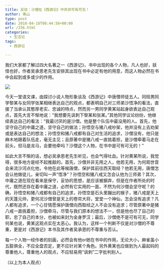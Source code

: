 ```yaml
---
title: 反驳：沙僧在《西游记》中并非可有可无！
author: 青山
type: post
date: 2018-04-16T08:44:58+00:00
url: /256.html
categories:
  - 生活记
tags:
  - 西游记

---
```

我们大家都了解过四大名著之一《西游记》，书中出现的各个人物，凡人也好，妖怪也好，作者吴承恩老先生安排其出现在书中必定有他的用意，而这人物必然在书中会起到或多或少的作用。

![](https://rmt.dogedoge.com/fetch/lucy/storage/shaseng.jpg?w=1280)

今天一堂语文课，由探讨小说人物形象谈及《西游记》中唐僧师徒五人。同班男同学黎某与女同学张某相继表达自己的观点，都表明自己对三师弟沙悟净的看法，直接了当承认其憨厚老实、忠诚的特点，然而另一男同学黄某站起身欲表达自己观点，首先大言不惭地说：“我想要先讽刺下黎某和张某。”其他同学议论纷纷，他继续表达自己的看法：“我最讨厌的是沙僧。他是整个队伍中最没用的人。首先，他坚守自己的中庸之道，坚守自己的做法；孙悟空与猪八戒吵架，他并没有上去劝架或是表达自己的想法；孙悟空和猪八戒都有自己对生活的追求，沙僧没有，他只是麻木地跟着队伍走，毫无主见；且原著中是猪八戒一直挑着担，是沙僧牵着马走在前头，但马是龙马，会要他牵吗？沙僧这个人物，在书中是可有可无的！”

如此大言不惭的话，想必吴承恩老先生听见，也会气得吐血。针对黄某所说，我觉得，很多地方是经不起推敲的。首先，沙僧并非无用之人，他若无用，为何观世音会来流沙河点化他，令他在此等候唐僧，保护其前往西天取经？他若无用，唐僧怎会认他做徒儿，亲切叫一声“悟净”？孙悟空和猪八戒又怎会认他为三师弟？其次，中庸之道在现在看来是保守，妥协的思想，是应该被摒弃，但是在作者所处的时代，既然还存在着中庸之道，必然有它实用的一面，不然为何沙僧会坚守呢？的确，孙悟空和猪八戒都有自己的追求，孙悟空是石头里蹦出的猴子，猪八戒是天上的天蓬元帅，更何况沙僧曾是天上的卷帘大将，堂堂一个神仙，怎会没有追求？凡人都有追求，一个心甘情愿保护唐僧向西取经之人不会没有追求；尽管原著中是猪八戒一直挑着担，沙僧牵马，尽管与我们原本的想法不一，但是他也尽了自己的职，忠了自己的本分，也被如来封为金身罗汉；最后，沙僧绝不是可有可无，同学何某也说，黄某这观点实在太恶心。我认为，这样一个判断不仅是对沙僧的不尊重，更是对《西游记》本书及其作者吴承恩的不尊重与否认。

每一个人物一经作者的刻画，必然会有他or她在书中的作用，无论大小，麻雀虽小五脏俱全，不应全盘否定，更不应针对某个角色。另外黄某也应做到为人最起码的尊重他人，尊重他人的观点，不应轻易用“讽刺”二字批判别人。

（以上为本人观点）